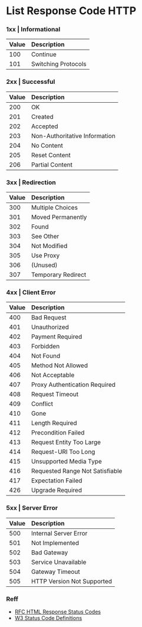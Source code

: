 # List Response Code HTTP

### 1xx \| Informational

| Value | Description |
| :--- | :--- |
| 100 | Continue |
| 101 | Switching Protocols |

### 2xx \| Successful

| Value | Description |
| :--- | :--- |
| 200 | OK |
| 201 | Created |
| 202 | Accepted |
| 203 | Non-Authoritative Information |
| 204 | No Content |
| 205 | Reset Content |
| 206 | Partial Content |

### 3xx \| Redirection

| Value | Description |
| :--- | :--- |
| 300 | Multiple Choices |
| 301 | Moved Permanently |
| 302 | Found |
| 303 | See Other |
| 304 | Not Modified |
| 305 | Use Proxy |
| 306 | \(Unused\) |
| 307 | Temporary Redirect |

### 4xx \| Client Error

| Value | Description |
| :--- | :--- |
| 400 | Bad Request |
| 401 | Unauthorized |
| 402 | Payment Required |
| 403 | Forbidden |
| 404 | Not Found |
| 405 | Method Not Allowed |
| 406 | Not Acceptable |
| 407 | Proxy Authentication Required |
| 408 | Request Timeout |
| 409 | Conflict |
| 410 | Gone |
| 411 | Length Required |
| 412 | Precondition Failed |
| 413 | Request Entity Too Large |
| 414 | Request-URI Too Long |
| 415 | Unsupported Media Type |
| 416 | Requested Range Not Satisfiable |
| 417 | Expectation Failed |
| 426 | Upgrade Required |

### 5xx \| Server Error

| Value | Description |
| :--- | :--- |
| 500 | Internal Server Error |
| 501 | Not Implemented |
| 502 | Bad Gateway |
| 503 | Service Unavailable |
| 504 | Gateway Timeout |
| 505 | HTTP Version Not Supported |

### Reff

* [RFC HTML Response Status Codes](https://tools.ietf.org/html/rfc7231#section-6)
* [W3 Status Code Definitions](https://www.w3.org/Protocols/rfc2616/rfc2616-sec10.html)

